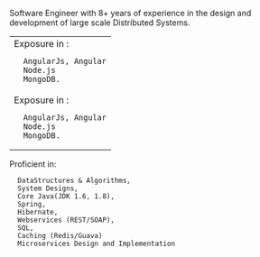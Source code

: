 Software Engineer with 8+ years of experience in the design and development of large scale Distributed Systems.


<table>
<tbody>
  <tr>
    <td>
     Exposure in :
      
      AngularJs, Angular
      Node.js
      MongoDB. 
     
   </td>
  </tr>
  
  <tr>
    <td>
      Exposure in :
      
      AngularJs, Angular
      Node.js
      MongoDB. 
  </td>
  </tr>
  
</tbody>
</table>


 Proficient in:
      
      DataStructures & Algorithms,
      System Designs,
      Core Java(JDK 1.6, 1.8),
      Spring,
      Hibernate,
      Webservices (REST/SOAP),
      SQL,
      Caching (Redis/Guava)
      Microservices Design and Implementation
<!--
**MadhushreeKumari18/MadhushreeKumari18** is a ✨ _special_ ✨ repository because its `README.md` (this file) appears on your GitHub profile.

Here are some ideas to get you started:

- 🔭 I’m currently working on ...
- 🌱 I’m currently learning ...
- 👯 I’m looking to collaborate on ...
- 🤔 I’m looking for help with ...
- 💬 Ask me about ...
- 📫 How to reach me: ...
- 😄 Pronouns: ...
- ⚡ Fun fact: ...
-->
